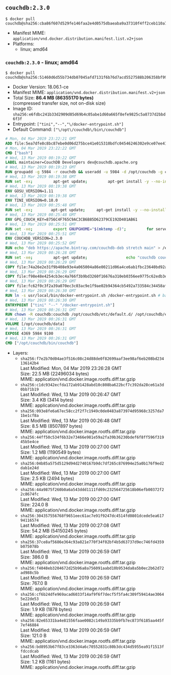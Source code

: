 ## `couchdb:2.3.0`

```console
$ docker pull couchdb@sha256:cba86f607d529fe146faa2e4d0575dbaeaba9a37310f4ff2ceb110a7de4dccd3
```

-	Manifest MIME: `application/vnd.docker.distribution.manifest.list.v2+json`
-	Platforms:
	-	linux; amd64

### `couchdb:2.3.0` - linux; amd64

```console
$ docker pull couchdb@sha256:51460d6d55b734db07045afd7131f6b76d7acd5527588b206358bf996117b541
```

-	Docker Version: 18.06.1-ce
-	Manifest MIME: `application/vnd.docker.distribution.manifest.v2+json`
-	Total Size: **86.4 MB (86355170 bytes)**  
	(compressed transfer size, not on-disk size)
-	Image ID: `sha256:e6fdbc241b33d2909d85d69b4c05abe1d60a665f8efe9825c5a8737d2bbd6f3f`
-	Entrypoint: `["tini","--","\/docker-entrypoint.sh"]`
-	Default Command: `["\/opt\/couchdb\/bin\/couchdb"]`

```dockerfile
# Mon, 04 Mar 2019 23:22:21 GMT
ADD file:5ea7dfe8c8bc87ebe0d06d275bce41e015310bdfc04546246302e9ce07ee416c in / 
# Mon, 04 Mar 2019 23:22:22 GMT
CMD ["bash"]
# Wed, 13 Mar 2019 00:19:22 GMT
LABEL maintainer=CouchDB Developers dev@couchdb.apache.org
# Wed, 13 Mar 2019 00:19:23 GMT
RUN groupadd -g 5984 -r couchdb && useradd -u 5984 -d /opt/couchdb -g couchdb couchdb
# Wed, 13 Mar 2019 00:19:38 GMT
RUN set -ex;         apt-get update;         apt-get install -y --no-install-recommends                 apt-transport-https                 ca-certificates                 dirmngr                 gnupg         ;         rm -rf /var/lib/apt/lists/*
# Wed, 13 Mar 2019 00:19:38 GMT
ENV GOSU_VERSION=1.11
# Wed, 13 Mar 2019 00:19:38 GMT
ENV TINI_VERSION=0.18.0
# Wed, 13 Mar 2019 00:25:48 GMT
RUN set -ex; 		apt-get update; 	apt-get install -y --no-install-recommends wget; 	rm -rf /var/lib/apt/lists/*; 		dpkgArch="$(dpkg --print-architecture | awk -F- '{ print $NF }')"; 		wget -O /usr/local/bin/gosu "https://github.com/tianon/gosu/releases/download/${GOSU_VERSION}/gosu-$dpkgArch"; 	wget -O /usr/local/bin/gosu.asc "https://github.com/tianon/gosu/releases/download/$GOSU_VERSION/gosu-$dpkgArch.asc"; 	export GNUPGHOME="$(mktemp -d)";         for server in $(shuf -e pgpkeys.mit.edu             ha.pool.sks-keyservers.net             hkp://p80.pool.sks-keyservers.net:80             pgp.mit.edu) ; do         gpg --batch --keyserver $server --recv-keys B42F6819007F00F88E364FD4036A9C25BF357DD4 && break || : ;         done; 	gpg --batch --verify /usr/local/bin/gosu.asc /usr/local/bin/gosu; 	rm -rf "$GNUPGHOME" /usr/local/bin/gosu.asc; 	chmod +x /usr/local/bin/gosu; 	gosu nobody true;     	wget -O /usr/local/bin/tini "https://github.com/krallin/tini/releases/download/v${TINI_VERSION}/tini-$dpkgArch"; 	wget -O /usr/local/bin/tini.asc "https://github.com/krallin/tini/releases/download/v${TINI_VERSION}/tini-$dpkgArch.asc"; 	export GNUPGHOME="$(mktemp -d)";         for server in $(shuf -e pgpkeys.mit.edu             ha.pool.sks-keyservers.net             hkp://p80.pool.sks-keyservers.net:80             pgp.mit.edu) ; do         gpg --batch --keyserver $server --recv-keys 595E85A6B1B4779EA4DAAEC70B588DFF0527A9B7 && break || : ;         done; 	gpg --batch --verify /usr/local/bin/tini.asc /usr/local/bin/tini; 	rm -rf "$GNUPGHOME" /usr/local/bin/tini.asc; 	chmod +x /usr/local/bin/tini;         apt-get purge -y --auto-remove wget; 	tini --version
# Wed, 13 Mar 2019 00:25:48 GMT
ENV GPG_COUCH_KEY=8756C4F765C9AC3CB6B85D62379CE192D401AB61
# Wed, 13 Mar 2019 00:25:51 GMT
RUN set -xe;         export GNUPGHOME="$(mktemp -d)";         for server in $(shuf -e pgpkeys.mit.edu             ha.pool.sks-keyservers.net             hkp://p80.pool.sks-keyservers.net:80             pgp.mit.edu) ; do                 gpg --batch --keyserver $server --recv-keys $GPG_COUCH_KEY && break || : ;         done;         gpg --batch --export $GPG_COUCH_KEY > /etc/apt/trusted.gpg.d/couchdb.gpg;         command -v gpgconf && gpgconf --kill all || :;         rm -rf "$GNUPGHOME";         apt-key list
# Wed, 13 Mar 2019 00:25:51 GMT
ENV COUCHDB_VERSION=2.3.0
# Wed, 13 Mar 2019 00:25:52 GMT
RUN echo "deb https://apache.bintray.com/couchdb-deb stretch main" > /etc/apt/sources.list.d/couchdb.list
# Wed, 13 Mar 2019 00:26:28 GMT
RUN set -xe;         apt-get update;                 echo "couchdb couchdb/mode select none" | debconf-set-selections;         DEBIAN_FRONTEND=noninteractive apt-get install -y --allow-downgrades --allow-remove-essential --allow-change-held-packages                 couchdb="$COUCHDB_VERSION"~stretch         ;         rmdir /var/lib/couchdb /var/log/couchdb;         rm /opt/couchdb/data /opt/couchdb/var/log;         mkdir -p /opt/couchdb/data /opt/couchdb/var/log;         chown couchdb:couchdb /opt/couchdb/data /opt/couchdb/var/log;         chmod 777 /opt/couchdb/data /opt/couchdb/var/log;         rm /opt/couchdb/etc/default.d/10-filelog.ini;         rm -rf /var/lib/apt/lists/*
# Wed, 13 Mar 2019 00:26:29 GMT
COPY file:74a26e2e31f9b408e93e4a065004a86e00211d06a4ce6ab1fbc23640bd92a929 in /opt/couchdb/etc/default.d/ 
# Wed, 13 Mar 2019 00:26:29 GMT
COPY file:f98e48e4254cb3ec4a766f3b9bd3260f16676a310eb0356ee9775c62edb3e8f3 in /opt/couchdb/etc/ 
# Wed, 13 Mar 2019 00:26:29 GMT
COPY file:fc62f0c3f2a39a070ec3c03ac9e1f9ae02b94364cb5492a733584c34458af969 in /usr/local/bin 
# Wed, 13 Mar 2019 00:26:30 GMT
RUN ln -s usr/local/bin/docker-entrypoint.sh /docker-entrypoint.sh # backwards compat
# Wed, 13 Mar 2019 00:26:30 GMT
ENTRYPOINT ["tini" "--" "/docker-entrypoint.sh"]
# Wed, 13 Mar 2019 00:26:31 GMT
RUN chown -R couchdb:couchdb /opt/couchdb/etc/default.d/ /opt/couchdb/etc/vm.args
# Wed, 13 Mar 2019 00:26:31 GMT
VOLUME [/opt/couchdb/data]
# Wed, 13 Mar 2019 00:26:31 GMT
EXPOSE 4369 5984 9100
# Wed, 13 Mar 2019 00:26:31 GMT
CMD ["/opt/couchdb/bin/couchdb"]
```

-	Layers:
	-	`sha256:f7e2b70d04ae3f516c08c24d88de0f82699aaf3ee98af6eb208bd234136142b4`  
		Last Modified: Mon, 04 Mar 2019 23:26:28 GMT  
		Size: 22.5 MB (22496034 bytes)  
		MIME: application/vnd.docker.image.rootfs.diff.tar.gzip
	-	`sha256:c1dc9342ecfda172ab91428abd10c808ba622bcf7c392da28ce61a3d0bb71b19`  
		Last Modified: Wed, 13 Mar 2019 00:26:47 GMT  
		Size: 3.4 KB (3414 bytes)  
		MIME: application/vnd.docker.image.rootfs.diff.tar.gzip
	-	`sha256:093e8fe6a67ec58cc2f2f7c1949c0de0483a873974d95968c3257da71be1cf8a`  
		Last Modified: Wed, 13 Mar 2019 00:26:48 GMT  
		Size: 8.5 MB (8507897 bytes)  
		MIME: application/vnd.docker.image.rootfs.diff.tar.gzip
	-	`sha256:44ff50c534f6b32e73466e981e59a2fa39b36230bdef6f8ff596f31945b5e4ce`  
		Last Modified: Wed, 13 Mar 2019 00:27:00 GMT  
		Size: 1.2 MB (1190549 bytes)  
		MIME: application/vnd.docker.image.rootfs.diff.tar.gzip
	-	`sha256:04b85a575d5129d94d2740167b9dc7df265c876994e25a0b176f9ed2dab1e24d`  
		Last Modified: Wed, 13 Mar 2019 00:27:00 GMT  
		Size: 2.5 KB (2494 bytes)  
		MIME: application/vnd.docker.image.rootfs.diff.tar.gzip
	-	`sha256:44a9875f260b0a6a543ddd1111fd69c232564725618b06efb00372f22c8674fc`  
		Last Modified: Wed, 13 Mar 2019 00:27:00 GMT  
		Size: 224.0 B  
		MIME: application/vnd.docker.image.rootfs.diff.tar.gzip
	-	`sha256:304357556768f9651eec61ac7e91f9247dc4514fd0801dcede5ea61794116574`  
		Last Modified: Wed, 13 Mar 2019 00:27:08 GMT  
		Size: 54.2 MB (54150245 bytes)  
		MIME: application/vnd.docker.image.rootfs.diff.tar.gzip
	-	`sha256:37ce8af5686e364c93a821e770f34f02bf4b5d63737d9ec746fd4359b075078b`  
		Last Modified: Wed, 13 Mar 2019 00:26:59 GMT  
		Size: 386.0 B  
		MIME: application/vnd.docker.image.rootfs.diff.tar.gzip
	-	`sha256:f4048eb3204672d25b96a8a756091aabd10b9534da8a5b0ec2b62d72ad988c5b`  
		Last Modified: Wed, 13 Mar 2019 00:26:59 GMT  
		Size: 767.0 B  
		MIME: application/vnd.docker.image.rootfs.diff.tar.gzip
	-	`sha256:cf6b24dfe969acad6033f14af9f6f7decf5f5fa4c309f59414ae30645e22de53`  
		Last Modified: Wed, 13 Mar 2019 00:26:59 GMT  
		Size: 1.9 KB (1878 bytes)  
		MIME: application/vnd.docker.image.rootfs.diff.tar.gzip
	-	`sha256:82e65331ba4e81556faae0082c149a93335b9fb7ec873f6185aa445f7ef46884`  
		Last Modified: Wed, 13 Mar 2019 00:26:59 GMT  
		Size: 121.0 B  
		MIME: application/vnd.docker.image.rootfs.diff.tar.gzip
	-	`sha256:bd8953b67f83ce3363d4a6c70552831c80b3dc434d5955ea91f1513ffdccdcab`  
		Last Modified: Wed, 13 Mar 2019 00:26:59 GMT  
		Size: 1.2 KB (1161 bytes)  
		MIME: application/vnd.docker.image.rootfs.diff.tar.gzip
